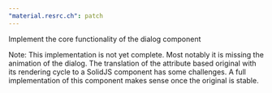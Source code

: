 ```yaml
---
"material.resrc.ch": patch
---
```


Implement the core functionality of the dialog component

Note: This implementation is not yet complete.
Most notably it is missing the animation of the dialog. 
The translation of the attribute based original with its rendering cycle to a SolidJS component has some challenges.
A full implementation of this component makes sense once the original is stable.
